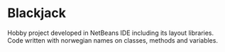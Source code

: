 # Blackjack
Hobby project developed in NetBeans IDE including its layout libraries.
Code written with norwegian names on classes, methods and variables.
